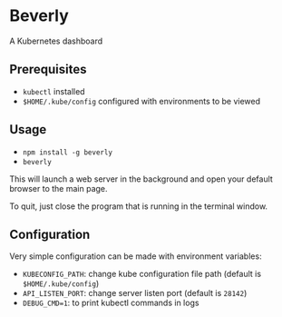 # Beverly

A Kubernetes dashboard

## Prerequisites

- `kubectl` installed
- `$HOME/.kube/config` configured with environments to be viewed

## Usage

- `npm install -g beverly`
- `beverly`

This will launch a web server in the background and open your default browser to the main page.

To quit, just close the program that is running in the terminal window.

## Configuration

Very simple configuration can be made with environment variables:

- `KUBECONFIG_PATH`: change kube configuration file path (default is `$HOME/.kube/config`)
- `API_LISTEN_PORT`: change server listen port (default is `28142`)
- `DEBUG_CMD=1`: to print kubectl commands in logs
